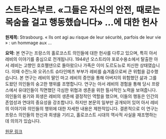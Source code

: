 # 스트라스부르. «그들은 자신의 안전, 때로는 목숨을 걸고 행동했습니다» …에 대한 헌사

**원제목:** Strasbourg. « Ils ont agi au risque de leur sécurité, parfois de leur vie » : un hommage aux ...

**요약:** 본 연구는 프랑스의 홀로코스트 의인들에 대한 헌사를 다루고 있으며, 특히 아서 레비의 이야기를 중심으로 전개됩니다. 1944년 오스트리아 포로수용소에서 탈출한 아서 레비는 고향인 호흐펠덴으로 돌아왔으나 가족은 이미 도르도뉴로 피신한 상태였습니다.  이때 수잔느와 오귀스트 슈타인메츠 부부가 레비를 숨겨줌으로써 큰 위험을 감수했습니다.  본 연구는 레비의 딸인 마고 레비의 증언을 통해 아버지의 위험했던 삶과 그를 도왔던 의인들의 숭고한 행위를 조명합니다.  연구는 아서 레비의 경험을 통해 당시 프랑스에서 유대인들이 직면했던 극심한 위협과 생존을 위한 필사적인 노력을 보여줍니다.  의인들의 용기와 희생은 레비의 생존에 결정적인 역할을 했으며, 이들의 행동은 인간의 존엄성과 연대의 중요성을 강조합니다.  하지만 본문의 일부만 공개되어 있어 아서 레비의 이야기와 의인들의 행위에 대한 자세한 내용은 제한적입니다.  결론적으로 이 연구는 프랑스 의인들의 헌신과 희생을 기리고, 홀로코스트 시대의 역사적 사실을 재조명하는 데 의의가 있습니다.

[원문 링크](https://www.dna.fr/faits-divers-justice/2025/07/20/ils-ont-agi-au-risque-de-leur-securite-parfois-de-leur-vie-un-hommage-aux-justes-de-france)

